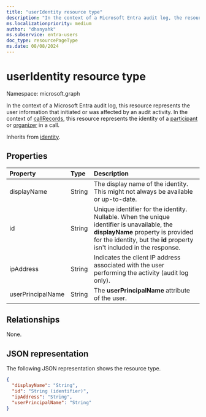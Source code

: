 ```yaml
---
title: "userIdentity resource type"
description: "In the context of a Microsoft Entra audit log, the resource represents the user information that initiated or was affected by an audit activity."
ms.localizationpriority: medium
author: "dhanyahk"
ms.subservice: entra-users
doc_type: resourcePageType
ms.date: 08/08/2024
---
```


# userIdentity resource type

Namespace: microsoft.graph

In the context of a Microsoft Entra audit log, this resource represents the user information that initiated or was affected by an audit activity. In the context of [callRecords](callrecords-callrecord.md), this resource represents the identity of a [participant](callrecords-participant.md) or [organizer](callrecords-organizer.md) in a call.

Inherits from [identity](identity.md).

## Properties

| Property	   | Type	|Description|
|:---------------|:--------|:----------|
| displayName | String | The display name of the identity. This might not always be available or up-to-date.    |
| id          | String | Unique identifier for the identity. Nullable. When the unique identifier is unavailable, the **displayName** property is provided for the identity, but the **id** property isn't included in the response. |
| ipAddress   | String | Indicates the client IP address associated with the user performing the activity (audit log only).|
| userPrincipalName | String  | The **userPrincipalName** attribute of the user. |

## Relationships

None.

## JSON representation

The following JSON representation shows the resource type.

<!-- {
  "blockType": "resource",
  "optionalProperties": [
"displayName", "thumbnails"
  ],
  "@odata.type": "microsoft.graph.userIdentity"
}-->

```json
{
  "displayName": "String",
  "id": "String (identifier)",
  "ipAddress": "String",
  "userPrincipalName": "String"
}

```

<!--
{
  "type": "#page.annotation",
  "description": "userIdentity type",
  "keywords": "",
  "section": "documentation",
  "tocPath": "",
  "suppressions": [
  ]
}
-->
